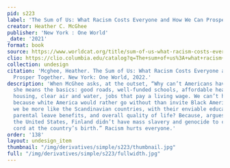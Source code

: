 ```yaml
---
pid: s223
label: 'The Sum of Us: What Racism Costs Everyone and How We Can Prosper Together'
creator: Heather C. McGhee
publisher: 'New York : One World'
_date: '2021'
format: book
source: https://www.worldcat.org/title/sum-of-us-what-racism-costs-everyone-and-how-we-can-prosper-together/oclc/1151496555&referer=library_profile_recentitems&returnRegistryId=2041&libraryname=SUNY%20at%20New%20Paltz
clio: https://clio.columbia.edu/catalog?q=The+sum+of+us%3A+what+racism+costs+everyone+and+how+we+can+prosper+together&counter=2&f%5B-format%5D%5B%5D=FOIA+Document&search_field=all_fields&commit=Search
collection: undesign
citation: 'Mcghee, Heather. The Sum of Us: What Racism Costs Everyone and How We Can
  Prosper Together. New York: One World, 2022.'
description: 'When McGhee asks, at the outset, “Why can’t Americans have nice things?”
  she means the basics: good roads, well-funded schools, affordable health care, decent
  housing, clear air and water, jobs that pay a living wage. We can’t have nice things
  because white America would rather go without than invite Black America in.Why can’t
  we be more like the Scandinavian countries, with their enviable education systems,
  parental leave benefits, and overall quality of life? Because, argues McGhee, “unlike
  the United States, Finland didn’t have mass slavery and genocide to cut their empathic
  cord at the country’s birth.” Racism hurts everyone.'
order: '138'
layout: undesign_item
thumbnail: "/img/derivatives/simple/s223/thumbnail.jpg"
full: "/img/derivatives/simple/s223/fullwidth.jpg"
---
```


